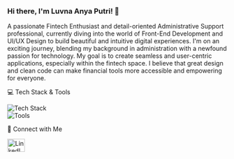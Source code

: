 ### Hi there, I'm Luvna Anya Putri! 👋
A passionate Fintech Enthusiast and detail-oriented Administrative Support professional, currently diving into the world of Front-End Development and UI/UX Design to build beautiful and intuitive digital experiences.
I'm on an exciting journey, blending my background in administration with a newfound passion for technology. My goal is to create seamless and user-centric applications, especially within the fintech space. I believe that great design and clean code can make financial tools more accessible and empowering for everyone.

💻 Tech Stack & Tools
<p>
<img src="https://skillicons.dev/icons?i=html,css,js,react,tailwind,figma" alt="Tech Stack" />
<br>
<img src="https://skillicons.dev/icons?i=vscode,git,github,notion" alt="Tools" />
</p>

🔗 Connect with Me
<p>
<a href="www.linkedin.com/in/luvna-anya-605537308" target="blank"><img src="https://raw.githubusercontent.com/rahuldkjain/github-profile-readme-generator/master/src/images/icons/Social/linked-in-alt.svg" alt="LinkedIn" height="30" width="40" /></a>
</p>
